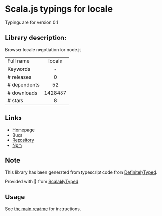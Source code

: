 
# Scala.js typings for locale

Typings are for version 0.1

## Library description:
Browser locale negotiation for node.js

|                    |                 |
| ------------------ | :-------------: |
| Full name          | locale |
| Keywords           | - |
| # releases         | 0 |
| # dependents       | 52 |
| # downloads        | 1428487 |
| # stars            | 8 |

## Links
- [Homepage](https://github.com/florrain/locale)
- [Bugs](https://github.com/florrain/locale/issues)
- [Repository](https://github.com/florrain/locale)
- [Npm](https://www.npmjs.com/package/locale)
    


## Note
This library has been generated from typescript code from [DefinitelyTyped](https://definitelytyped.org).

Provided with :purple_heart: from [ScalablyTyped](https://github.com/oyvindberg/ScalablyTyped)

## Usage
See [the main readme](../../readme.md) for instructions.


